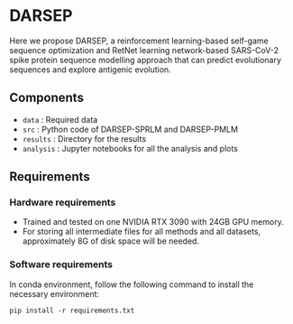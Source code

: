 # DARSEP
Here we propose DARSEP, a reinforcement learning-based self-game sequence optimization and RetNet learning network-based SARS-CoV-2 spike protein sequence modelling approach that can predict evolutionary sequences and explore antigenic evolution.
## Components
- `data` : Required data
- `src` : Python code of DARSEP-SPRLM and DARSEP-PMLM
- `results` : Directory for the results
- `analysis` : Jupyter notebooks for all the analysis and plots
## Requirements
### Hardware requirements
- Trained and tested on one NVIDIA RTX 3090 with 24GB GPU memory.
- For storing all intermediate files for all methods and all datasets, approximately 8G of disk space will be needed.
### Software requirements
In conda environment, follow the following command to install the necessary environment:
```
pip install -r requirements.txt
```
